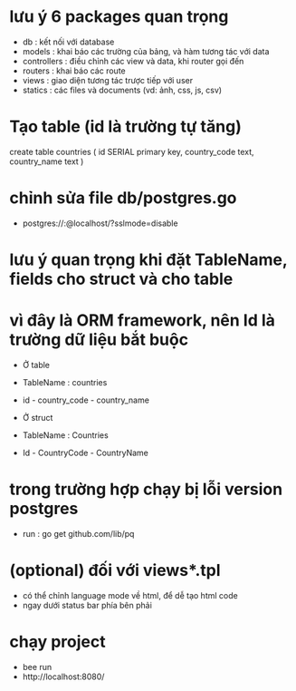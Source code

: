 # lưu ý 6 packages quan trọng

- db : kết nối với database
- models : khai báo các trường của bảng, và hàm tương tác với data
- controllers : điều chỉnh các view và data, khi router gọi đến
- routers : khai báo các route
- views : giao diện tương tác trược tiếp với user
- statics : các files và documents (vd: ảnh, css, js, csv)

# Tạo table (id là trường tự tăng)

create table countries (
id SERIAL primary key,
country_code text,
country_name text
)

# chỉnh sửa file db/postgres.go

- postgres://<username>:<password>@localhost/<dbname>?sslmode=disable

# lưu ý quan trọng khi đặt TableName, fields cho struct và cho table

# vì đây là ORM framework, nên Id là trường dữ liệu bắt buộc

- Ở table
- TableName : countries
- id - country_code - country_name

- Ở struct
- TableName : Countries
- Id - CountryCode - CountryName

# trong trường hợp chạy bị lỗi version postgres

- run : go get github.com/lib/pq

# (optional) đối với views\*.tpl

- có thể chỉnh language mode về html, để dễ tạo html code
- ngay dưới status bar phía bên phải

# chạy project

- bee run
- http://localhost:8080/
